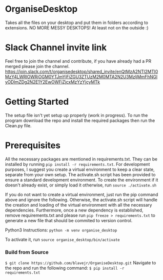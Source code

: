 # OrganiseDesktop

Takes all the files on your desktop and put them in folders according to extensions. NO MORE MESSY DESKTOPS!
At least not on the outside :)

# Slack Channel invite link
Feel free to join the channel and contribute, if you have already had a PR merged please join the channel.
https://join.slack.com/t/organisedesktop/shared_invite/enQtMzA2NTI2MTI0MzY4LWRlOWRjOGM0YTJmYjFiZGU3ZTUzM2M0MTA2N2U3MzljMmFhNGIyODlmZDg2N2E1Y2EwOWFiZjcxMzYzYjcyMTk

# Getting Started

The setup file isn't yet setup up properly (work in progress). To run the program download
the repo and install the required packages then run the Clean.py file.

# Prerequisites
All the necessary packages are mentioned in requirements.txt. They can be installed by
running `pip install -r requirements.txt`. For development purposes, I suggest you create a
virtual environment to keep a clear state, separate from your own setup.
The activate.sh script has been provided to ensure a standard development environment. To create the environment if it doesn't already exist, or simply load it otherwise, run `source ./activate.sh`

If you do not want to create a virtual environment, just run the pip command above and ignore the following. Otherwise, the activate.sh script will handle the creation and loading of the virtual environment with all the necessary dependencies. Furthermore, once a new dependency is established, remove requirements.txt and please run `pip freeze > requirements.txt` to generate a new file that should be commited to version control.

Python3 Instructions:
`python -m venv organise_desktop`

To activate it, run `source organise_desktop/bin/activate`

### Build from Source

`$ git clone https://github.com/blavejr/OrganiseDesktop.git`
Navigate to the repo and run the following command:
`$ pip install -r requirements.txt`
